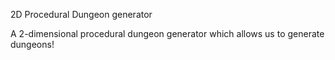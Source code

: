 2D Procedural Dungeon generator

A 2-dimensional procedural dungeon generator which allows us to generate dungeons!
